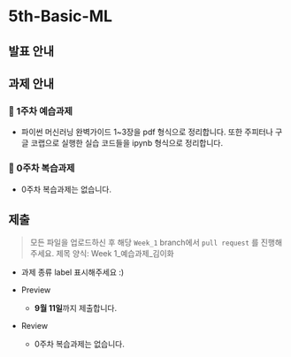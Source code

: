 # 5th-Basic-ML

## 발표 안내

## 과제 안내

### 📍 1주차 예습과제
- 파이썬 머신러닝 완벽가이드 1~3장을 pdf 형식으로 정리합니다. 또한 주피터나 구글 코랩으로 실행한 실습 코드들을 ipynb 형식으로 정리합니다.
  
### 📍 0주차 복습과제
- 0주차 복습과제는 없습니다.
  
## 제출
> 모든 파일을 업로드하신 후 해당 `Week_1`  branch에서  `pull request` 를 진행해주세요.
> 제목 양식: Week 1_예습과제_김이화
* 과제 종류 label 표시해주세요 :)

* Preview
  - **9월 11일**까지 제출합니다.
  
* Review
  - 0주차 복습과제는 없습니다.